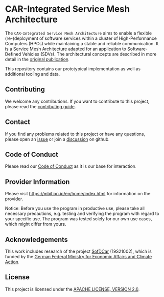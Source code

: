 # CAR-Integrated Service Mesh Architecture

The `CAR-Integrated Service Mesh Architecture` aims to enable a flexible (re-)deployment of software services within a
cluster of High-Performance Computers (HPCs) while maintaining a stable and reliable communication. It is a Service Mesh
Architecture adapted for an application to Software-Defined Vehicles (SDVs). The architectural concepts are described in
more detail in the [original publication](https://doi.org/10.1145/3629104.3669938).

This repository contains our prototypical implementation as well as additional tooling and data.

## Contributing

We welcome any contributions.  If you want to contribute to this
project, please read the [contributing guide](CONTRIBUTING.md).

## Contact

If you find any problems related to this project or have any
questions, please open an
[issue](https://github.com/mercedes-benz/car-integrated-service-mesh-architecture/issues)
or join a
[discussion](https://github.com/mercedes-benz/car-integrated-service-mesh-architecture/discussions)
on github.

## Code of Conduct

Please read our [Code of Conduct](https://github.com/mercedes-benz/foss/blob/master/CODE_OF_CONDUCT.md)
as it is our base for interaction.

## Provider Information

Please visit <https://mbition.io/en/home/index.html> for information on the provider.

Notice: Before you use the program in productive use, please take all necessary precautions,
e.g. testing and verifying the program with regard to your specific use.
The program was tested solely for our own use cases, which might differ from yours.

## Acknowledgements

This work includes research of the project
[SofDCar](https://sofdcar.de/) (19S21002), which is funded by the
[German Federal Ministry for Economic Affairs and
Climate Action](https://www.bmwk.de/).

## License

This project is licensed under the [APACHE LICENSE, VERSION 2.0](LICENSE.md).